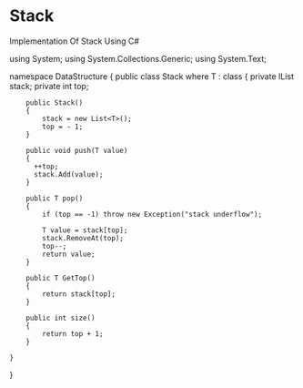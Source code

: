 # Stack
Implementation Of Stack Using C#




using System;
using System.Collections.Generic;
using System.Text;

namespace DataStructure
{
    public class Stack<T> where T : class
    {
        private IList<T> stack;
        private int top;

        public Stack()
        {
            stack = new List<T>();
            top = - 1;
        }

        public void push(T value)
        {
          ++top;
          stack.Add(value);
        }

        public T pop()
        {
            if (top == -1) throw new Exception("stack underflow");

            T value = stack[top];
            stack.RemoveAt(top);
            top--;
            return value;
        }

        public T GetTop()
        {
            return stack[top];
        }

        public int size()
        {
            return top + 1;
        }

    }
}
